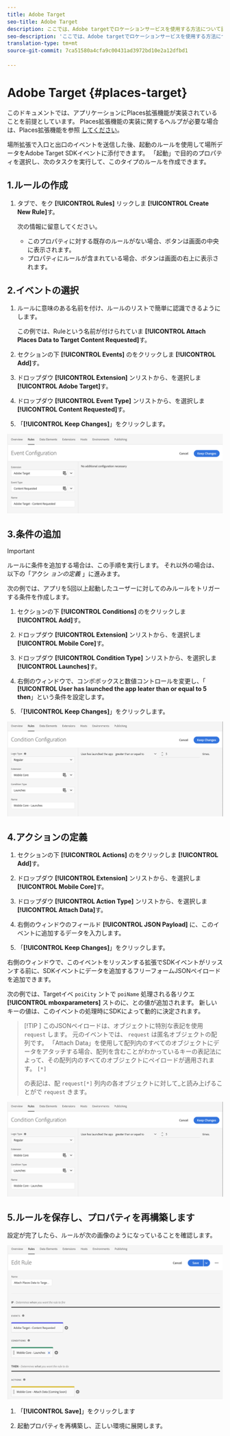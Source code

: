 ```yaml
---
title: Adobe Target
seo-title: Adobe Target
description: ここでは、Adobe targetでロケーションサービスを使用する方法について説明します。
seo-description: 'ここでは、Adobe targetでロケーションサービスを使用する方法について説明します。 '
translation-type: tm+mt
source-git-commit: 7ca51580a4cfa9c00431ad3972bd10e2a12dfbd1

---
```



# Adobe Target {#places-target}

このドキュメントでは、アプリケーションにPlaces拡張機能が実装されていることを前提としています。 Places拡張機能の実装に関するヘルプが必要な場合は、Places拡張機能を参照 [してください](/help/places-ext-aep-sdks/places-extension/places-extension.md)。

場所拡張で入口と出口のイベントを送信した後、起動のルールを使用して場所データをAdobe Target SDKイベントに添付できます。 「起動」で目的のプロパティを選択し、次のタスクを実行して、このタイプのルールを作成できます。

## 1.ルールの作成

1. タブで、をク **[!UICONTROL Rules]** リックしま **[!UICONTROL Create New Rule]**&#x200B;す。

   次の情報に留意してください。

   * このプロパティに対する既存のルールがない場合、ボタンは画面の中央に表示されます。
   * プロパティにルールが含まれている場合、ボタンは画面の右上に表示されます。

## 2.イベントの選択

1. ルールに意味のある名前を付け、ルールのリストで簡単に認識できるようにします。

   この例では、Ruleという名前が付けられていま **[!UICONTROL Attach Places Data to Target Content Requested]**&#x200B;す。

2. セクションの下 **[!UICONTROL Events]** のをクリックしま **[!UICONTROL Add]**&#x200B;す。

3. ドロップダウ **[!UICONTROL Extension]** ンリストから、を選択しま **[!UICONTROL Adobe Target]**&#x200B;す。

4. ドロップダウ **[!UICONTROL Event Type]** ンリストから、を選択しま **[!UICONTROL Content Requested]**&#x200B;す。

5. 「**[!UICONTROL Keep Changes]**」をクリックします。

![イベントの追加](/help/assets/ad-setEvent_target.png)

## 3.条件の追加

>[!IMPORTANT]
>
>ルールに条件を追加する場合は、この手順を実行します。 それ以外の場合は、以下の「アクシ *ョンの定義* 」に進みます。

次の例では、アプリを5回以上起動したユーザーに対してのみルールをトリガーする条件を作成します。

1. セクションの下 **[!UICONTROL Conditions]** のをクリックしま **[!UICONTROL Add]**&#x200B;す。

2. ドロップダウ **[!UICONTROL Extension]** ンリストから、を選択しま **[!UICONTROL Mobile Core]**&#x200B;す。

3. ドロップダウ **[!UICONTROL Condition Type]** ンリストから、を選択しま **[!UICONTROL Launches]**&#x200B;す。

4. 右側のウィンドウで、コンボボックスと数値コントロールを変更し、「 **[!UICONTROL User has launched the app leater than or equal to 5 then**」という条件を設定します。

5. 「**[!UICONTROL Keep Changes]**」をクリックします。

![イベントの追加](/help/assets/ad-setCondition_target.png)

## 4.アクションの定義

1. セクションの下 **[!UICONTROL Actions]** のをクリックしま **[!UICONTROL Add]**&#x200B;す。

2. ドロップダウ **[!UICONTROL Extension]** ンリストから、を選択しま **[!UICONTROL Mobile Core]**&#x200B;す。

3. ドロップダウ **[!UICONTROL Action Type]** ンリストから、を選択しま **[!UICONTROL Attach Data]**&#x200B;す。

4. 右側のウィンドウのフィールド **[!UICONTROL JSON Payload]** に、このイベントに追加するデータを入力します。

5. 「**[!UICONTROL Keep Changes]**」をクリックします。

右側のウィンドウで、このイベントをリッスンする拡張でSDKイベントがリッスンする前に、SDKイベントにデータを追加するフリーフォームJSONペイロードを追加できます。

次の例では、Targetイベ `poiCity` ントで `poiName` 処理される各リクエ **[!UICONTROL mboxparameters]** ストのに、との値が追加されます。 新しいキーの値は、このイベントの処理時にSDKによって動的に決定されます。

>[!TIP
>]
>このJSONペイロードは、オブジェクトに特別な表記を使用 `request` します。 元のイベントでは、 `request` は匿名オブジェクトの配列です。 「Attach Data」を使用して配列内のすべてのオブジェクトにデータをアタッチする場合、配列を含むことがわかっているキーの表記法によって、その配列内のすべてのオブジェクトにペイロードが適用されます。 `[*]`
>
>の表記は、配 `request[*]` 列内の各オブジェクトに対して_と読み上げることがで `request` きます。

![イベントの追加](/help/assets/ad-setCondition_target.png)

## 5.ルールを保存し、プロパティを再構築します

設定が完了したら、ルールが次の画像のようになっていることを確認します。

![完了規則](/help/assets/ad-ruleComplete_target.png)

1. 「**[!UICONTROL Save]**」をクリックします

2. 起動プロパティを再構築し、正しい環境に展開します。
